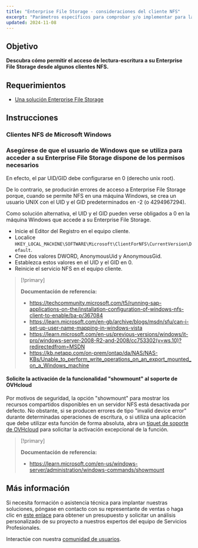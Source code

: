 ```yaml
---
title: "Enterprise File Storage - consideraciones del cliente NFS"
excerpt: "Parámetros específicos para comprobar y/o implementar para la solución Enterprise File Storage"
updated: 2024-11-08
---
```


## Objetivo

**Descubra cómo permitir el acceso de lectura-escritura a su Enterprise File Storage desde algunos clientes NFS.**

## Requerimientos

- [Una solución Enterprise File Storage](/links/storage/enterprise-file-storage)

## Instrucciones

### Clientes NFS de Microsoft Windows

### Asegúrese de que el usuario de Windows que se utiliza para acceder a su Enterprise File Storage dispone de los permisos necesarios

En efecto, el par UID/GID debe configurarse en 0 (derecho unix root).

De lo contrario, se producirán errores de acceso a Enterprise File Storage porque, cuando se permite NFS en una máquina Windows, se crea un usuario UNIX con el UID y el GID predeterminados en -2 (o 4294967294).

Como solución alternativa, el UID y el GID pueden verse obligados a 0 en la máquina Windows que accede a su Enterprise File Storage.

- Inicie el Editor del Registro en el equipo cliente.
- Localice `HKEY_LOCAL_MACHINE\SOFTWARE\Microsoft\ClientForNFS\CurrentVersion\Default`.
- Cree dos valores DWORD, AnonymousUid y AnonymousGid.
- Establezca estos valores en el UID y el GID en 0.
- Reinicie el servicio NFS en el equipo cliente.

> [!primary]
>
> **Documentación de referencia:**
>
> - <https://techcommunity.microsoft.com/t5/running-sap-applications-on-the/installation-configuration-of-windows-nfs-client-to-enable/ba-p/367084>
> - <https://learn.microsoft.com/en-gb/archive/blogs/msdn/sfu/can-i-set-up-user-name-mapping-in-windows-vista>
> - <https://learn.microsoft.com/en-us/previous-versions/windows/it-pro/windows-server-2008-R2-and-2008/cc753302(v=ws.10)?redirectedfrom=MSDN>
> - <https://kb.netapp.com/on-prem/ontap/da/NAS/NAS-KBs/Unable_to_perform_write_operations_on_an_export_mounted_on_a_Windows_machine>

#### Solicite la activación de la funcionalidad "showmount" al soporte de OVHcloud

Por motivos de seguridad, la opción "showmount" para mostrar los recursos compartidos disponibles en un servidor NFS está desactivada por defecto.
No obstante, si se producen errores de tipo "invalid device error" durante determinadas operaciones de escritura, o si utiliza una aplicación que debe utilizar esta función de forma absoluta, abra un [tíquet de soporte de OVHcloud](https://help.ovhcloud.com/csm?id=csm_get_help) para solicitar la activación excepcional de la función.

> [!primary]
>
> **Documentación de referencia:**
>
> - <https://learn.microsoft.com/en-us/windows-server/administration/windows-commands/showmount>

## Más información

Si necesita formación o asistencia técnica para implantar nuestras soluciones, póngase en contacto con su representante de ventas o haga clic en [este enlace](/links/professional-services) para obtener un presupuesto y solicitar un análisis personalizado de su proyecto a nuestros expertos del equipo de Servicios Profesionales.

Interactúe con nuestra [comunidad de usuarios](/links/community).
